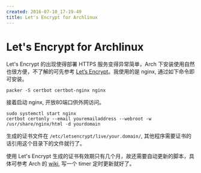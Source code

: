 ```yaml
---
created: 2016-07-10_17-19-49
title: Let's Encrypt for Archlinux
---
```


# Let's Encrypt for Archlinux

Let's Encrypt 的出现使得部署 HTTPS 服务变得异常简单，Arch 下安装使用自然也很方便，不了解的可先参考 [Let’s Encrypt](https://wiki.archlinux.org/index.php/Let%E2%80%99s_Encrypt)。我使用的是 nginx, 通过如下命令即可安装。
```
packer -S certbot certbot-nginx nginx
```
接着启动 nginx, 开放80端口供外网访问。
```
sudo systemctl start nginx
certbot certonly --email youremailaddress --webroot -w /usr/share/nginx/html -d yourdomain
```
生成的证书文件在 `/etc/letsencrypt/live/your.domain/`, 其他程序需要证书的话引用这个目录下的文件就行了。

使用 Let's Encrypt 生成的证书有效期只有几个月，故还需要自动更新的脚本，具体可参考 Arch 的 [wiki](https://wiki.archlinux.org/index.php/Let%E2%80%99s_Encrypt), 写一个 timer 定时更新就好了。